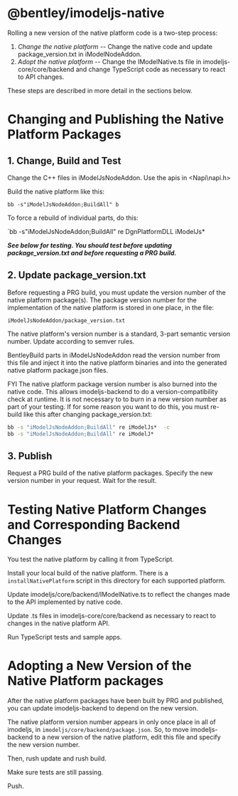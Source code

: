 ﻿# @bentley/imodeljs-native

Rolling a new version of the native platform code is a two-step process:
1. *Change the native platform* -- Change the native code and update package_version.txt in iModelNodeAddon.
2. *Adopt the native platform* -- Change the IModelNative.ts file in imodeljs-core/core/backend and change TypeScript code as necessary to react to API changes.

These steps are described in more detail in the sections below.

# Changing and Publishing the Native Platform Packages

## 1. Change, Build and Test

Change the C++ files in iModelJsNodeAddon. Use the apis in <Napi\napi.h>

Build the native platform like this:

`bb -s"iModelJsNodeAddon;BuildAll" b`

To force a rebuild of individual parts, do this:

`bb -s"iModelJsNodeAddon;BuildAll" re DgnPlatformDLL iModelJs*

***See below for testing. You should test before updating package_version.txt and before requesting a PRG build.***

## 2. Update package_version.txt

Before requesting a PRG build, you must update the version number of the native platform package(s). The package version number for the implementation of the native platform is stored in one place, in the file:
```
iModelJsNodeAddon/package_version.txt
```

The native platform's version number is a standard, 3-part semantic version number. Update according to semver rules.

BentleyBuild parts in iModelJsNodeAddon read the version number from this file and inject it into the native platform binaries and into the generated native platform package.json files.

FYI The native platform package version number is also burned into the native code. This allows imodeljs-backend to do a version-compatibility check at runtime. It is not necessary to to burn in a new version number as part of your testing. If for some reason you want to do this, you must re-build like this after changing package_version.txt:

``` cmd
bb -s "iModelJsNodeAddon;BuildAll" re iModelJs*  -c
bb -s "iModelJsNodeAddon;BuildAll" re iModelJ*
```

## 3. Publish

Request a PRG build of the native platform packages. Specify the new version number in your request. Wait for the result.

# Testing Native Platform Changes and Corresponding Backend Changes

You test the native platform by calling it from TypeScript.

Install your local build of the native platform. There is a `installNativePlatform` script in this directory for each supported platform.

Update imodeljs/core/backend/IModelNative.ts to reflect the changes made to the API implemented by native code.

Update .ts files in imodeljs-core/core/backend as necessary to react to changes in the native platform API.

Run TypeScript tests and sample apps.

# Adopting a New Version of the Native Platform packages

After the native platform packages have been built by PRG and published, you can update imodeljs-backend to depend on the new version.

The native platform version number appears in only once place in all of imodeljs, in `imodeljs/core/backend/package.json`. So, to move imodeljs-backend to a new version of the native platform, edit this file and specify the new version number.

Then, rush update and rush build.

Make sure tests are still passing.

Push.
